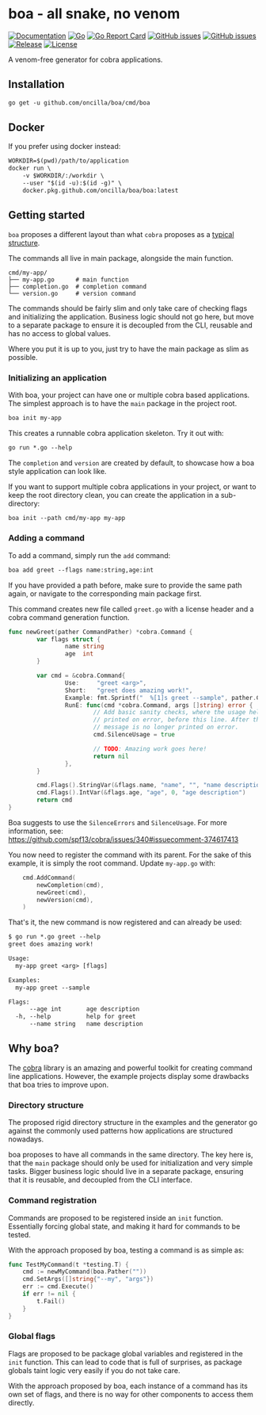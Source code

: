 # boa - all snake, no venom
[![Documentation](https://img.shields.io/badge/go.dev-reference-007d9c?logo=go&logoColor=white)](https://pkg.go.dev/mod/github.com/oncilla/boa)
[![Go](https://img.shields.io/github/workflow/status/oncilla/boa/Go)](https://github.com/Oncilla/boa/actions?query=workflow%3AGo)
[![Go Report Card](https://goreportcard.com/badge/github.com/oncilla/boa)](https://goreportcard.com/report/github.com/oncilla/boa)
[![GitHub issues](https://img.shields.io/github/issues/oncilla/boa/help%20wanted.svg?label=help%20wanted&color=purple)](https://github.com/oncilla/boa/issues?q=is%3Aopen+is%3Aissue+label%3A%22help+wanted%22)
[![GitHub issues](https://img.shields.io/github/issues/oncilla/boa/good%20first%20issue.svg?label=good%20first%20issue&color=purple)](https://github.com/oncilla/boa/issues?q=is%3Aopen+is%3Aissue+label%3A%22good+first+issue%22)
[![Release](https://img.shields.io/github/release-pre/oncilla/boa.svg)](https://github.com/oncilla/boa/releases)
[![License](https://img.shields.io/github/license/oncilla/boa.svg?maxAge=2592000)](https://github.com/oncilla/boa/blob/master/LICENSE)


A venom-free generator for cobra applications.

## Installation

```txt
go get -u github.com/oncilla/boa/cmd/boa
```

## Docker

If you prefer using docker instead:

```txt
WORKDIR=$(pwd)/path/to/application
docker run \
    -v $WORKDIR/:/workdir \
    --user "$(id -u):$(id -g)" \
    docker.pkg.github.com/oncilla/boa/boa:latest
```

## Getting started

`boa` proposes a different layout than what `cobra` proposes as a [typical
structure](https://github.com/spf13/cobra#getting-started).

The commands all live in main package, alongside the main function.

```
cmd/my-app/
├── my-app.go      # main function
├── completion.go  # completion command
└── version.go     # version command
```

The commands should be fairly slim and only take care of checking flags and
initializing the application. Business logic should not go here, but move to
a separate package to ensure it is decoupled from the CLI, reusable and has
no access to global values.

Where you put it is up to you, just try to have the main package as slim as
possible.

### Initializing an application

With boa, your project can have one or multiple cobra based applications.
The simplest approach is to have the `main` package in the project root.

```txt
boa init my-app
```

This creates a runnable cobra application skeleton. Try it out with:

```txt
go run *.go --help
```

The `completion` and `version` are created by default, to showcase how a boa
style application can look like.

If you want to support multiple cobra applications in your project, or want to
keep the root directory clean, you can create the application in a
sub-directory:

```txt
boa init --path cmd/my-app my-app
```

### Adding a command

To add a command, simply run the `add` command:

```txt
boa add greet --flags name:string,age:int
```

If you have provided a path before, make sure to provide the same path again,
or navigate to the corresponding main package first.

This command creates new file called `greet.go` with a license header and
a cobra command generation function.

```go
func newGreet(pather CommandPather) *cobra.Command {
        var flags struct {
                name string
                age  int
        }

        var cmd = &cobra.Command{
                Use:     "greet <arg>",
                Short:   "greet does amazing work!",
                Example: fmt.Sprintf("  %[1]s greet --sample", pather.CommandPath()),
                RunE: func(cmd *cobra.Command, args []string) error {
                        // Add basic sanity checks, where the usage help message should be
                        // printed on error, before this line. After this line, the usage
                        // message is no longer printed on error.
                        cmd.SilenceUsage = true

                        // TODO: Amazing work goes here!
                        return nil
                },
        }

        cmd.Flags().StringVar(&flags.name, "name", "", "name description")
        cmd.Flags().IntVar(&flags.age, "age", 0, "age description")
        return cmd
}
```

Boa suggests to use the `SilenceErrors` and `SilenceUsage`.
For more information, see: https://github.com/spf13/cobra/issues/340#issuecomment-374617413

You now need to register the command with its parent. For the sake of this
example, it is simply the root command. Update `my-app.go` with:

```go
    cmd.AddCommand(
        newCompletion(cmd),
        newGreet(cmd),
        newVersion(cmd),
    )

```

That's it, the new command is now registered and can already be used:

```txt
$ go run *.go greet --help
greet does amazing work!

Usage:
  my-app greet <arg> [flags]

Examples:
  my-app greet --sample

Flags:
      --age int       age description
  -h, --help          help for greet
      --name string   name description
```

## Why boa?

The [cobra](https://github.com/spf13/cobra) library is an amazing and powerful
toolkit for creating command line applications. However, the example projects
display some drawbacks that boa tries to improve upon.

### Directory structure

The proposed rigid directory structure in the examples and the generator go
against the commonly used patterns how applications are structured nowadays.

boa proposes to have all commands in the same directory. The key here is, that
the `main` package should only be used for initialization and very simple tasks.
Bigger business logic should live in a separate package, ensuring that it is
reusable, and decoupled from the CLI interface.

### Command registration

Commands are proposed to be registered inside an `init` function. Essentially
forcing global state, and making it hard for commands to be tested.

With the approach proposed by boa, testing a command is as simple as:

```go
func TestMyCommand(t *testing.T) {
    cmd := newMyCommand(boa.Pather(""))
    cmd.SetArgs([]string{"--my", "args"})
    err := cmd.Execute()
    if err != nil {
        t.Fail()
    }
}
```

### Global flags

Flags are proposed to be package global variables and registered in the `init`
function. This can lead to code that is full of surprises, as package globals
taint logic very easily if you do not take care.

With the approach proposed by boa, each instance of a command has its own set
of flags, and there is no way for other components to access them directly.
